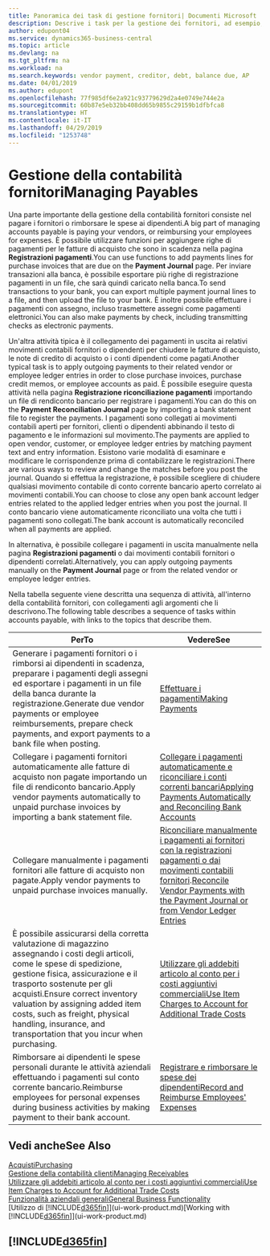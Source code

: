 ```yaml
---
title: Panoramica dei task di gestione fornitori| Documenti Microsoft
description: Descrive i task per la gestione dei fornitori, ad esempio, pagare i creditori o collegare i pagamenti in uscita ai movimenti contabili per chiudere fatture o note di credito.
author: edupont04
ms.service: dynamics365-business-central
ms.topic: article
ms.devlang: na
ms.tgt_pltfrm: na
ms.workload: na
ms.search.keywords: vendor payment, creditor, debt, balance due, AP
ms.date: 04/01/2019
ms.author: edupont
ms.openlocfilehash: 77f985df6e2a921c93779629d2a4e0749e744e2a
ms.sourcegitcommit: 60b87e5eb32bb408dd65b9855c29159b1dfbfca8
ms.translationtype: HT
ms.contentlocale: it-IT
ms.lasthandoff: 04/29/2019
ms.locfileid: "1253748"
---
```

# <a name="managing-payables"></a><span data-ttu-id="27d0d-103">Gestione della contabilità fornitori</span><span class="sxs-lookup"><span data-stu-id="27d0d-103">Managing Payables</span></span>

<span data-ttu-id="27d0d-104">Una parte importante della gestione della contabilità fornitori consiste nel pagare i fornitori o rimborsare le spese ai dipendenti.</span><span class="sxs-lookup"><span data-stu-id="27d0d-104">A big part of managing accounts payable is paying your vendors, or reimbursing your employees for expenses.</span></span> <span data-ttu-id="27d0d-105">È possibile utilizzare funzioni per aggiungere righe di pagamenti per le fatture di acquisto che sono in scadenza nella pagina **Registrazioni pagamenti**.</span><span class="sxs-lookup"><span data-stu-id="27d0d-105">You can use functions to add payments lines for purchase invoices that are due on the **Payment Journal** page.</span></span> <span data-ttu-id="27d0d-106">Per inviare transazioni alla banca, è possibile esportare più righe di registrazione pagamenti in un file, che sarà quindi caricato nella banca.</span><span class="sxs-lookup"><span data-stu-id="27d0d-106">To send transactions to your bank, you can export multiple payment journal lines to a file, and then upload the file to your bank.</span></span> <span data-ttu-id="27d0d-107">È inoltre possibile effettuare i pagamenti con assegno, incluso trasmettere assegni come pagamenti elettronici.</span><span class="sxs-lookup"><span data-stu-id="27d0d-107">You can also make payments by check, including transmitting checks as electronic payments.</span></span>

<span data-ttu-id="27d0d-108">Un'altra attività tipica è il collegamento dei pagamenti in uscita ai relativi movimenti contabili fornitori o dipendenti per chiudere le fatture di acquisto, le note di credito di acquisto o i conti dipendenti come pagati.</span><span class="sxs-lookup"><span data-stu-id="27d0d-108">Another typical task is to apply outgoing payments to their related vendor or employee ledger entries in order to close purchase invoices, purchase credit memos, or employee accounts as paid.</span></span> <span data-ttu-id="27d0d-109">È possibile eseguire questa attività nella pagina **Registrazione riconciliazione pagamenti** importando un file di rendiconto bancario per registrare i pagamenti.</span><span class="sxs-lookup"><span data-stu-id="27d0d-109">You can do this on the **Payment Reconciliation Journal** page by importing a bank statement file to register the payments.</span></span> <span data-ttu-id="27d0d-110">I pagamenti sono collegati ai movimenti contabili aperti per fornitori, clienti o dipendenti abbinando il testo di pagamento e le informazioni sul movimento.</span><span class="sxs-lookup"><span data-stu-id="27d0d-110">The payments are applied to open vendor, customer, or employee ledger entries by matching payment text and entry information.</span></span> <span data-ttu-id="27d0d-111">Esistono varie modalità di esaminare e modificare le corrispondenze prima di contabilizzare le registrazioni.</span><span class="sxs-lookup"><span data-stu-id="27d0d-111">There are various ways to review and change the matches before you post the journal.</span></span> <span data-ttu-id="27d0d-112">Quando si effettua la registrazione, è possibile scegliere di chiudere qualsiasi movimento contabile di conto corrente bancario aperto correlato ai movimenti contabili.</span><span class="sxs-lookup"><span data-stu-id="27d0d-112">You can choose to close any open bank account ledger entries related to the applied ledger entries when you post the journal.</span></span> <span data-ttu-id="27d0d-113">Il conto bancario viene automaticamente riconciliato una volta che tutti i pagamenti sono collegati.</span><span class="sxs-lookup"><span data-stu-id="27d0d-113">The bank account is automatically reconciled when all payments are applied.</span></span>

<span data-ttu-id="27d0d-114">In alternativa, è possibile collegare i pagamenti in uscita manualmente nella pagina **Registrazioni pagamenti** o dai movimenti contabili fornitori o dipendenti correlati.</span><span class="sxs-lookup"><span data-stu-id="27d0d-114">Alternatively, you can apply outgoing payments manually on the **Payment Journal** page or from the related vendor or employee ledger entries.</span></span>

<span data-ttu-id="27d0d-115">Nella tabella seguente viene descritta una sequenza di attività, all'interno della contabilità fornitori, con collegamenti agli argomenti che li descrivono.</span><span class="sxs-lookup"><span data-stu-id="27d0d-115">The following table describes a sequence of tasks within accounts payable, with links to the topics that describe them.</span></span>

| <span data-ttu-id="27d0d-116">Per</span><span class="sxs-lookup"><span data-stu-id="27d0d-116">To</span></span> | <span data-ttu-id="27d0d-117">Vedere</span><span class="sxs-lookup"><span data-stu-id="27d0d-117">See</span></span> |
| --- | --- |
| <span data-ttu-id="27d0d-118">Generare i pagamenti fornitori o i rimborsi ai dipendenti in scadenza, preparare i pagamenti degli assegni ed esportare i pagamenti in un file della banca durante la registrazione.</span><span class="sxs-lookup"><span data-stu-id="27d0d-118">Generate due vendor payments or employee reimbursements, prepare check payments, and export payments to a bank file when posting.</span></span> |[<span data-ttu-id="27d0d-119">Effettuare i pagamenti</span><span class="sxs-lookup"><span data-stu-id="27d0d-119">Making Payments</span></span>](payables-make-payments.md) |
| <span data-ttu-id="27d0d-120">Collegare i pagamenti fornitori automaticamente alle fatture di acquisto non pagate importando un file di rendiconto bancario.</span><span class="sxs-lookup"><span data-stu-id="27d0d-120">Apply vendor payments automatically to unpaid purchase invoices by importing a bank statement file.</span></span> |[<span data-ttu-id="27d0d-121">Collegare i pagamenti automaticamente e riconciliare i conti correnti bancari</span><span class="sxs-lookup"><span data-stu-id="27d0d-121">Applying Payments Automatically and Reconciling Bank Accounts</span></span>](receivables-apply-payments-auto-reconcile-bank-accounts.md) |
| <span data-ttu-id="27d0d-122">Collegare manualmente i pagamenti fornitori alle fatture di acquisto non pagate.</span><span class="sxs-lookup"><span data-stu-id="27d0d-122">Apply vendor payments to unpaid purchase invoices manually.</span></span> |<span data-ttu-id="27d0d-123">[Riconciliare manualmente i pagamenti ai fornitori con la registrazioni pagamenti o dai movimenti contabili fornitori](payables-how-apply-purchase-transactions-manually.md).</span><span class="sxs-lookup"><span data-stu-id="27d0d-123">[Reconcile Vendor Payments with the Payment Journal or from Vendor Ledger Entries](payables-how-apply-purchase-transactions-manually.md)</span></span> |
|<span data-ttu-id="27d0d-124">È possibile assicurarsi della corretta valutazione di magazzino assegnando i costi degli articoli, come le spese di spedizione, gestione fisica, assicurazione e il trasporto sostenute per gli acquisti.</span><span class="sxs-lookup"><span data-stu-id="27d0d-124">Ensure correct inventory valuation by assigning added item costs, such as freight, physical handling, insurance, and transportation that you incur when purchasing.</span></span>|[<span data-ttu-id="27d0d-125">Utilizzare gli addebiti articolo al conto per i costi aggiuntivi commerciali</span><span class="sxs-lookup"><span data-stu-id="27d0d-125">Use Item Charges to Account for Additional Trade Costs</span></span>](payables-how-assign-item-charges.md)|
|<span data-ttu-id="27d0d-126">Rimborsare ai dipendenti le spese personali durante le attività aziendali effettuando i pagamenti sul conto corrente bancario.</span><span class="sxs-lookup"><span data-stu-id="27d0d-126">Reimburse employees for personal expenses during business activities by making payment to their bank account.</span></span>|[<span data-ttu-id="27d0d-127">Registrare e rimborsare le spese dei dipendenti</span><span class="sxs-lookup"><span data-stu-id="27d0d-127">Record and Reimburse Employees' Expenses</span></span>](finance-how-record-reimburse-employee-expenses.md)|

## <a name="see-also"></a><span data-ttu-id="27d0d-128">Vedi anche</span><span class="sxs-lookup"><span data-stu-id="27d0d-128">See Also</span></span>
[<span data-ttu-id="27d0d-129">Acquisti</span><span class="sxs-lookup"><span data-stu-id="27d0d-129">Purchasing</span></span>](purchasing-manage-purchasing.md)  
[<span data-ttu-id="27d0d-130">Gestione della contabilità clienti</span><span class="sxs-lookup"><span data-stu-id="27d0d-130">Managing Receivables</span></span>](receivables-manage-receivables.md)  
[<span data-ttu-id="27d0d-131">Utilizzare gli addebiti articolo al conto per i costi aggiuntivi commerciali</span><span class="sxs-lookup"><span data-stu-id="27d0d-131">Use Item Charges to Account for Additional Trade Costs</span></span>](payables-how-assign-item-charges.md)  
[<span data-ttu-id="27d0d-132">Funzionalità aziendali generali</span><span class="sxs-lookup"><span data-stu-id="27d0d-132">General Business Functionality</span></span>](ui-across-business-areas.md)  
<span data-ttu-id="27d0d-133">[Utilizzo di [!INCLUDE[d365fin](includes/d365fin_md.md)]](ui-work-product.md)</span><span class="sxs-lookup"><span data-stu-id="27d0d-133">[Working with [!INCLUDE[d365fin](includes/d365fin_md.md)]](ui-work-product.md)</span></span>

## [!INCLUDE[d365fin](includes/free_trial_md.md)]  
